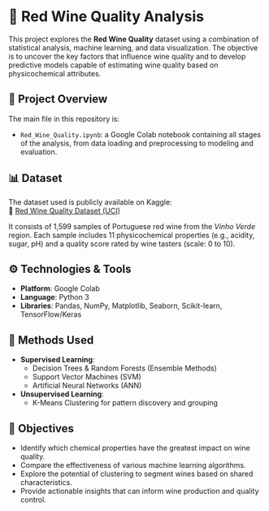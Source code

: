 # 🍷 Red Wine Quality Analysis

This project explores the **Red Wine Quality** dataset using a combination of statistical analysis, machine learning, and data visualization. The objective is to uncover the key factors that influence wine quality and to develop predictive models capable of estimating wine quality based on physicochemical attributes.

## 📁 Project Overview

The main file in this repository is:

- `Red_Wine_Quality.ipynb`: a Google Colab notebook containing all stages of the analysis, from data loading and preprocessing to modeling and evaluation.

## 📊 Dataset

The dataset used is publicly available on Kaggle:  
🔗 [Red Wine Quality Dataset (UCI)](https://www.kaggle.com/datasets/uciml/red-wine-quality-cortez-et-al-2009/data)

It consists of 1,599 samples of Portuguese red wine from the *Vinho Verde* region. Each sample includes 11 physicochemical properties (e.g., acidity, sugar, pH) and a quality score rated by wine tasters (scale: 0 to 10).

## ⚙️ Technologies & Tools

- **Platform**: Google Colab  
- **Language**: Python 3  
- **Libraries**: Pandas, NumPy, Matplotlib, Seaborn, Scikit-learn, TensorFlow/Keras

## 🧠 Methods Used

- **Supervised Learning**:
  - Decision Trees & Random Forests (Ensemble Methods)
  - Support Vector Machines (SVM)
  - Artificial Neural Networks (ANN)
- **Unsupervised Learning**:
  - K-Means Clustering for pattern discovery and grouping

## 🎯 Objectives

- Identify which chemical properties have the greatest impact on wine quality.
- Compare the effectiveness of various machine learning algorithms.
- Explore the potential of clustering to segment wines based on shared characteristics.
- Provide actionable insights that can inform wine production and quality control.
